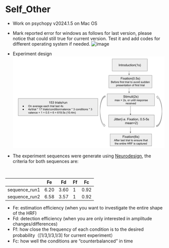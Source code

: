 # Self_Other

* Work on psychopy v2024.1.5 on Mac OS<br>
* Mark reported error for windows as follows for last version, please notice that could still true for current version. Test it and add codes for different operating system if needed.
![image](https://github.com/user-attachments/assets/a5c20413-0075-430d-9af4-0f4b1652b961)<br>

* Experiment design
![image](./experiment_design.png)<br>

* The experiment sequences were generate using [Neurodesign](https://github.com/neuropower/neurodesign.git), the criteria for both sequences are:
<br>
  
|       | Fe      | Fd     | Ff      | Fc      |
|---------------|---------------|---------------|---------------|---------------|
| sequence_run1  | 6.20  | 3.60  | 1  | 0.92  |
| sequence_run2  | 6.58  | 3.57  | 1  | 0.92  |

  * Fe: estimation efficiency (when you want to investigate the entire shape of the HRF)
  * Fd: detection efficiency (when you are only interested in amplitude changes/differences)
  * Ff: how close the frequency of each condition is to the desired probability（[1/3,1/3,1/3] for current experiment）
  * Fc: how well the conditions are “counterbalanced” in time
